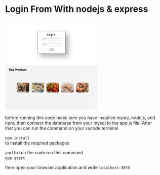 # Login From With nodejs & express

<img src="img/login.png" width="300"/>
<img src="img/pages2.png" width="300"/>


<p>
before running this code make sure you have installed mysql, nodejs, and npm, then connect the database from your mysql to the app.js file. After that you can run the command on your vscode terminal


`npm install`<br>to install the required packages

and to run the code run this command<br>
`npm start`<br>


then open your browser application and write
`localhost:3030`
</p>